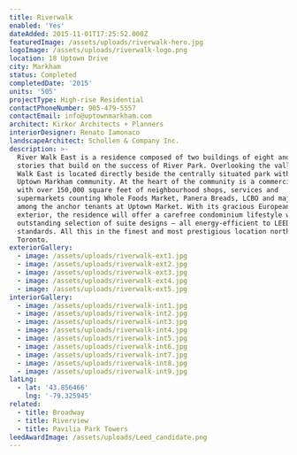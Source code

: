 ```yaml
---
title: Riverwalk
enabled: 'Yes'
dateAdded: 2015-11-01T17:25:52.000Z
featuredImage: /assets/uploads/riverwalk-hero.jpg
logoImage: /assets/uploads/riverwalk-logo.png
location: 18 Uptown Drive
city: Markham
status: Completed
completedDate: '2015'
units: '505'
projectType: High-rise Residential
contactPhoneNumber: 905-479-5557
contactEmail: info@uptownmarkham.com
architect: Kirkor Architects + Planners
interiorDesigner: Renato Iamonaco
landscapeArchitect: Schollen & Company Inc.
description: >-
  River Walk East is a residence composed of two buildings of eight and 20
  stories that build on the success of River Park. Overlooking the valley, River
  Walk East is located directly beside the centrally situated park within the
  Uptown Markham community. At the heart of the community is a commercial plaza
  with over 150,000 square feet of neighbourhood shops, services and
  supermarkets counting Whole Foods Market, Panera Breads, LCBO and major banks
  among the anchor tenants at Uptown Market. With its gracious European-inspired
  exterior, the residence will offer a carefree condominium lifestyle with an
  outstanding selection of suite designs – all energy-efficient to LEED® Gold
  standards. All this in the finest and most prestigious location north of
  Toronto.
exteriorGallery:
  - image: /assets/uploads/riverwalk-ext1.jpg
  - image: /assets/uploads/riverwalk-ext2.jpg
  - image: /assets/uploads/riverwalk-ext3.jpg
  - image: /assets/uploads/riverwalk-ext4.jpg
  - image: /assets/uploads/riverwalk-ext5.jpg
interiorGallery:
  - image: /assets/uploads/riverwalk-int1.jpg
  - image: /assets/uploads/riverwalk-int2.jpg
  - image: /assets/uploads/riverwalk-int3.jpg
  - image: /assets/uploads/riverwalk-int4.jpg
  - image: /assets/uploads/riverwalk-int5.jpg
  - image: /assets/uploads/riverwalk-int6.jpg
  - image: /assets/uploads/riverwalk-int7.jpg
  - image: /assets/uploads/riverwalk-int8.jpg
  - image: /assets/uploads/riverwalk-int9.jpg
latLng:
  - lat: '43.856466'
    lng: '-79.325945'
related:
  - title: Broadway
  - title: Riverview
  - title: Pavilia Park Towers
leedAwardImage: /assets/uploads/Leed_candidate.png
---
```


